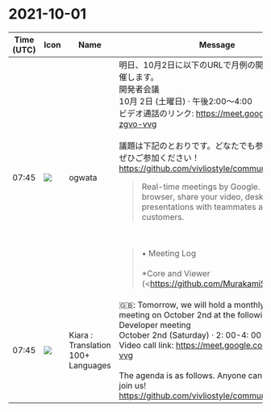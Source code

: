 # 2021-10-01

|Time (UTC)|Icon|Name|Message|
|---|---|---|---|
|07:45|![](https://avatars.slack-edge.com/2019-11-22/845042642576_070441337abaca9fb7b3_72.png)|ogwata|明日、10月2日に以下のURLで月例の開発者会議を開催します。<br>開発者会議<br>10月 2日 (土曜日) · 午後2:00～4:00<br>ビデオ通話のリンク: <https://meet.google.com/zsa-zgvo-vvg><br><br>議題は下記のとおりです。どなたでも参加できます。ぜひご参加ください！<br><https://github.com/vivliostyle/community/issues/92><br><blockquote>Real-time meetings by Google. Using your browser, share your video, desktop, and presentations with teammates and customers.</blockquote><br><blockquote>• Meeting Log<br><br>*Core and Viewer (<https://github.com/MurakamiShinyu|@MurakamiShinyu>)*<br><br>• 前月からの進捗報告<br>    • v2.11 での変更点<br>    • 10月に予定している機能追加<br>        • CSS text-spacing（約物詰め・和欧文間アキ）<br>        • CSS Grid Layout<br>        • CSS Custom Properties<br>• 検討事項<br>    • Coreの機能追加に関連して、Themesの次のissueについて議題にしたい<br>        • <https://github.com/vivliostyle/themes/issues/67|vivliostyle/themes#67><br><br>*CLI (<https://github.com/spring-raining|@spring-raining>)*<br><br>• 前月からの進捗報告<br>• <https://github.com/AyumuTakai/webpub2epub|webpub2epub> のデモ（<https://github.com/ayumu|@ayumu> Takai ）<br><br>*Themes (<https://github.com/yamasy1549|@yamasy1549>)*<br><br>• 前月合意事項<br>    • <https://github.com/vivliostyle/themes/issues/56|既存の公式テーマの名前を考え直す #56><br>        • →継続して議論。<https://github.com/akabekobeko|@akabekobeko> は名前の一般性についてコメントする<br>    • 「Vivliostyle で本を作ろう」を元にした新Themeは、機能を絞りシンプルなものとして再編する<br>        • → <https://github.com/spring-raining|@spring-raining> の報告を待つ<br><br>*VFM*<br><br>• 前月合意事項<br>    • <http://vivliostyle.org|vivliostyle.org>、docs.vivliostyle.orgにおけるVFMのドッグフィーディングの進め方について、<https://github.com/ogwata|@ogwata>、<https://github.com/MurakamiShinyu|@MurakamiShinyu>は、<https://github.com/vivliostyle/community|community>にIssue登録する<br>• 前月からの進捗報告<br><br>*npm管理関連*<br><br>• 前月合意事項<br>    • Node.jsの Requirement versionについて、下限をv12とする<br>        • Themes (<https://github.com/yamasy1549|@yamasy1549>) →<https://github.com/vivliostyle/themes/issues/59|Node.jsの Requirement version を設定する #59><br>        • create-book (<https://github.com/akabekobeko|@akabekobeko>) Issue登録する<br><br>*<http://vivliostyle.org|vivliostyle.org> (<https://github.com/yamasy1549|@yamasy1549>)*<br><br>• 前月合意事項<br>    • <https://github.com/vivliostyle/vivliostyle.org/issues/83|FAQページの更新 #83><br>• 前月からの進捗報告<br><br>*Vivliostyle Pub (<https://github.com/takanakahiko|@takanakahiko>)*<br><br>• 前月からの進捗報告<br>• 今後の開発方針について討議<br>    • <https://github.com/vivliostyle/community/wiki/Vivliostyle-Pub-v1-Req|Vivliostyle Pub v1 Req>の加筆<br><br>*その他*<br><br>• CSS組版 Vivliostyle ユーザーと開発者の集い 2021秋の開催日程 (<https://github.com/ogwata|@ogwata>)について<br><br>*Members*<br><br>• <https://github.com/MurakamiShinyu|@MurakamiShinyu><br>• <https://github.com/ogwata|@ogwata><br>• <https://github.com/spring-raining|@spring-raining><br>• <https://github.com/yamasy1549|@yamasy1549><br>• <https://github.com/takanakahiko|@takanakahiko><br>• <https://github.com/AyumuTakai|@AyumuTakai><br>• <https://github.com/akabekobeko|@akabekobeko> (Scribe)</blockquote>|
|07:45|![](https://avatars.slack-edge.com/2021-08-02/2324149410423_2aa7423c4133ecb9f168_72.png)|Kiara : Translation 100+ Languages|🇬🇧: Tomorrow, we will hold a monthly developer meeting on October 2nd at the following URL.<br>Developer meeting<br>October 2nd (Saturday) · 2: 00-4: 00 pm<br>Video call link: <https://meet.google.com/zsa-zgvo-vvg><br><br>The agenda is as follows. Anyone can join. Please join us!<br><https://github.com/vivliostyle/community/issues/92>|
